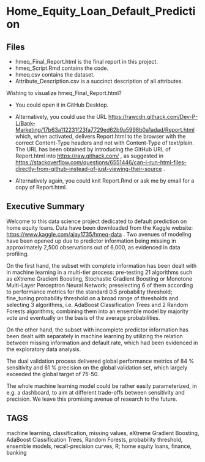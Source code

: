 # Home_Equity_Loan_Default_Prediction

## Files

- hmeq_Final_Report.html is the final report in this project.
- hmeq_Script.Rmd contains the code.
- hmeq.csv contains the dataset.
- Attribute_Description.csv is a succinct description of all attributes.

Wishing to visualize hmeq_Final_Report.html?

* You could open it in GitHub Desktop.

* Alternatively, you could use the URL https://rawcdn.githack.com/Dev-P-L/Bank-Marketing/17b63a112231f23fa7729ed62b9a5998b0a1adad/Report.html which, when activated, delivers Report.html to the browser with the correct Content-Type headers and not with Content-Type of text/plain. The URL has been obtained by introducing the GitHub URL of Report.html into https://raw.githack.com/ , as suggested in https://stackoverflow.com/questions/6551446/can-i-run-html-files-directly-from-github-instead-of-just-viewing-their-source .

* Alternatively again, you could knit Report.Rmd or ask me by email for a copy of Report.html.





## Executive Summary

Welcome to this data science project dedicated to default prediction on home equity loans. Data have been downloaded from the Kaggle website: https://www.kaggle.com/ajay1735/hmeq-data . Two avenues of modeling have been opened up due to predictor information being missing in approximately 2,500 observations out of 6,000, as evidenced in data profiling.

On the first hand, the subset with complete information has been dealt with in machine learning in a multi-tier process: pre-testing 21 algorithms such as eXtreme Gradient Boosting, Stochastic Gradient Boosting or Monotone Multi-Layer Perceptron Neural Network; preselecting 6 of them according to performance metrics for the standard 0.5 probability threshold; fine_tuning probability threshold on a broad range of thresholds and selecting 3 algorithms, i.e. AdaBoost Classification Trees and 2 Random Forests algorithms; combining them into an ensemble model by majority vote and eventually on the basis of the average probabilities.

On the other hand, the subset with incomplete predictor information has been dealt with separately in machine learning by utilizing the relation between missing information and default rate, which had been evidenced in the exploratory data analysis.

The dual validation process delivered global performance metrics of 84 % sensitivity and 61 % precision on the global validation set, which largely exceeded the global target of 75-50.

The whole machine learning model could be rather easily parameterized, in e.g. a dashboard, to aim at different trade-offs between sensitivity and precision. We leave this promising avenue of research to the future.

## TAGS
machine learning, classification, missing values, eXtreme Gradient Boosting, AdaBoost Classification Trees, Random Forests, probability threshold, ensemble models, recall-precision curves, R; home equity loans, finance, banking

